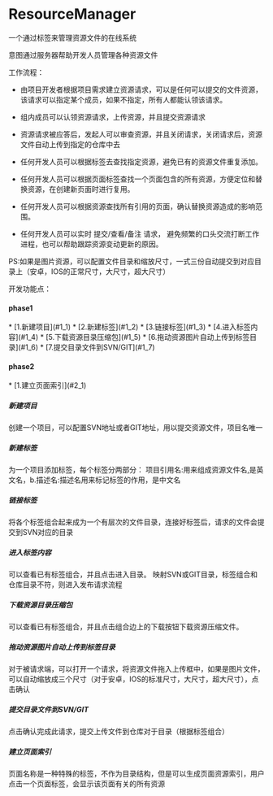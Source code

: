 # ResourceManager
一个通过标签来管理资源文件的在线系统

意图通过服务器帮助开发人员管理各种资源文件


工作流程：
* 由项目开发者根据项目需求建立资源请求，可以是任何可以提交的文件资源，该请求可以指定某个成员，如果不指定，所有人都能认领该请求。

* 组内成员可以认领资源请求，上传资源，并且提交资源请求

* 资源请求被应答后，发起人可以审查资源，并且关闭请求，关闭请求后，资源文件自动上传到指定的仓库中去

* 任何开发人员可以根据标签去查找指定资源，避免已有的资源文件重复添加。

* 任何开发人员可以根据页面标签查找一个页面包含的所有资源，方便定位和替换资源，在创建新页面时进行复用。

* 任何开发人员可以根据资源查找所有引用的页面，确认替换资源造成的影响范围。

* 任何开发人员可以实时 提交/查看/备注 请求， 避免频繁的口头交流打断工作进程，也可以帮助跟踪资源变动更新的原因。


PS:如果是图片资源，可以配置文件目录和缩放尺寸，一式三份自动提交到对应目录上（安卓，IOS的正常尺寸，大尺寸，超大尺寸）


开发功能点：
<h4>phase1</h4>
* [1.新建项目](#1_1)
* [2.新建标签](#1_2)
* [3.链接标签](#1_3)
* [4.进入标签内容](#1_4)
* [5.下载资源目录压缩包](#1_5)
* [6.拖动资源图片自动上传到标签目录](#1_6)
* [7.提交目录文件到SVN/GIT](#1_7)

<h4>phase2</h4>
* [1.建立页面索引](#2_1)

<h5 id="1_1">新建项目</h5>
  创建一个项目，可以配置SVN地址或者GIT地址，用以提交资源文件，项目名唯一
  
<h5 id="1_2">新建标签</h5>
  为一个项目添加标签，每个标签分两部分：
  项目引用名:用来组成资源文件名,是英文名，b.描述名:描述名用来标记标签的作用，是中文名

<h5 id="1_3">链接标签</h5>
  将各个标签组合起来成为一个有层次的文件目录，连接好标签后，请求的文件会提交到SVN对应的目录
  
<h5 id="1_4">进入标签内容</h5>
  可以查看已有标签组合，并且点击进入目录。
  映射SVN或GIT目录，标签组合和仓库目录不符，则进入发布请求流程
  
<h5 id="1_5">下载资源目录压缩包</h5>
  可以查看已有标签组合，并且点击组合边上的下载按钮下载资源压缩文件。
  
<h5 id="1_6">拖动资源图片自动上传到标签目录</h5>
  对于被请求端，可以打开一个请求，将资源文件拖入上传框中，如果是图片文件，可以自动缩放成三个尺寸（对于安卓，IOS的标准尺寸，大尺寸，超大尺寸），点击确认

<h5 id="1_7">提交目录文件到SVN/GIT</h5>
  点击确认完成此请求，提交上传文件到仓库对于目录（根据标签组合）
  
  
  
<h5 id="2_1">建立页面索引</h5>
  页面名称是一种特殊的标签，不作为目录结构，但是可以生成页面资源索引，用户点击一个页面标签，会显示该页面有关的所有资源
  
